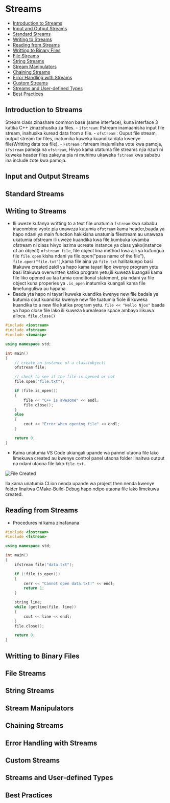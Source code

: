 # Streams

- [Introduction to Streams](#introduction-to-streams)
- [Input and Output Streams](#input-and-output-streams)
- [Standard Streams](#standard-streams)
- [Writing to Streams](#writing-to-streams)
- [Reading from Streams](#reading-from-streams)
- [Writting to Binary Files](#writting-to-binary-files)
- [File Streams](#file-streams)
- [String Streams](#string-streams)
- [Stream Manipulators](#stream-manipulators)
- [Chaining Streams](#chaining-streams)
- [Error Handling with Streams](#error-handling-with-streams)
- [Custom Streams](#custom-streams)
- [Streams and User-defined Types](#streams-and-user-defined-types)
- [Best Practices](#best-practices)

## Introduction to Streams

Stream class zinashare common base (same interface), kuna interface 3 katika C++ zinazohusika za files.
      - `ifstream`: Ifstream inamaanisha input file stream, inahusika kuread data from a file.
      - `ofstream` : Ouput file stream, output stream for files, inatumika kuweka kuandika data kwenye file(Writting data toa file).
      - `Fstream` : fstream inajumlisha vote kwa pamoja, `ifstream` pamoja na `ofstream`, Hivyo kama utatuma file streams njia nzuri ni kuweka header files zake,na pia ni muhimu ukaweka `fstream` kwa sababu ina include zote kwa pamoja.

## Input and Output Streams

## Standard Streams

## Writing to Streams

- Ili uweze kufanya writting to a text file unatumia `fstream` kwa sababu inacombine vyote pia unaweza kutumia `ofstream` kama header,baada ya hapo ndani ya main function hakikisha unatumia filestream au unaweza ukatumia ofstream ili uweze kuandika kwa file,kumbuka kwamba ofstream ni class hivyo lazima ucreate instance ya class yako(instance of an object) `ofstream file`, file object lina method kwa ajli ya kufungua file `file.open` kisha ndani ya file.open("pass name of the file"), `file.open("file.txt")`,kama file aina ya `file.txt` halitakuepo basi litakuwa created zaidi ya hapo kama tayari lipo kwenye program yetu basi litakuwa overwritten katika program yetu,ili kuweza kuangali kama file liko opened au laa tumia conditional statement, pia ndani ya file object kuna properies ya `.is_open`  inatumika kuangali kama file limefunguliwa au hapana.
- Baada yta hapo ni tayari kuweka kuandika kwenye new file badala ya kutumia cout kuandika kwenye new file tuatumia fiole ili kuweka kuandika to a new file katika program yetu. `file << "Hello Njox"` baada ya hapo close file lako ili kuweza kurealease space ambayo ilikuwa alloca. `file.close()`

```cpp
#include <iostream>
#include <fstream>
#include <iomanip>

using namespace std;

int main()
{
    // create an instance of a class(object)
    ofstream file;

    // check to see if the file is opened or not
    file.open("file.txt");

    if (file.is_open())
    {
        file << "C++ is awesome" << endl;
        file.close();
    }
    else
    {
        cout << "Error when opening file" << endl;
    }

    return 0;
}

```

- Kama unatumia VS Code ukiangali upande wa pannel utaona file lako limekuwa created au kwenye control panel utaona folder linaitwa output na ndani utaona file lako `file.txt`.

![File Created](/assets/file.PNG)

Ila kama unatumia CLion nenda upande wa project then nenda kwenye folder linaitwa CMake-Build-Debug hapo ndipo utaona file lako limekuwa created.

## Reading from Streams

- Procedures ni kama zinafanana

```cpp
#include <iostream>
#include <fstream>

using namespace std;

int main()
{
    ifstream file("data.txt");

    if (!file.is_open())
    {
        cerr << "Cannot open data.txt!" << endl;
        return 1;
    }

    string line;
    while (getline(file, line))
    {
        cout << line << endl;
    }
    file.close();

    return 0;
}
```

## Writting to Binary Files

## File Streams

## String Streams

## Stream Manipulators

## Chaining Streams

## Error Handling with Streams

## Custom Streams

## Streams and User-defined Types

## Best Practices
